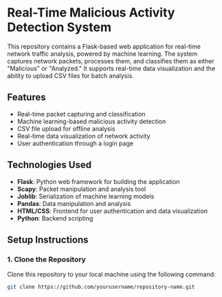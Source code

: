 # Real-Time Malicious Activity Detection System

This repository contains a Flask-based web application for real-time network traffic analysis, powered by machine learning. The system captures network packets, processes them, and classifies them as either "Malicious" or "Analyzed." It supports real-time data visualization and the ability to upload CSV files for batch analysis.

## Features
- Real-time packet capturing and classification
- Machine learning-based malicious activity detection
- CSV file upload for offline analysis
- Real-time data visualization of network activity
- User authentication through a login page

## Technologies Used
- **Flask**: Python web framework for building the application
- **Scapy**: Packet manipulation and analysis tool
- **Joblib**: Serialization of machine learning models
- **Pandas**: Data manipulation and analysis
- **HTML/CSS**: Frontend for user authentication and data visualization
- **Python**: Backend scripting

## Setup Instructions

### 1. Clone the Repository
Clone this repository to your local machine using the following command:

```bash
git clone https://github.com/yourusername/repository-name.git



